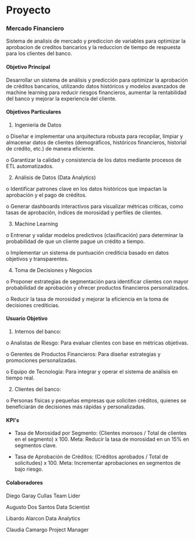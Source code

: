 # Proyecto

### Mercado Financiero

Sistema de analisis de mercado y prediccion de variables para optimizar la aprobacion de creditos bancarios y la reduccion de tiempo de respuesta para los clientes del banco.


#### Objetivo Principal

Desarrollar un sistema de análisis y predicción para optimizar la aprobación de créditos bancarios, utilizando datos históricos y modelos avanzados de machine learning para reducir riesgos financieros, aumentar la rentabilidad del banco y mejorar la experiencia del cliente.

#### Objetivos Particulares
1.	Ingeniería de Datos
   
o	Diseñar e implementar una arquitectura robusta para recopilar, limpiar y almacenar datos de clientes (demográficos, históricos financieros, historial de crédito, etc.) de manera eficiente.

o	Garantizar la calidad y consistencia de los datos mediante procesos de ETL automatizados.

2.	Análisis de Datos (Data Analytics)
   
o Identificar patrones clave en los datos históricos que impactan la aprobación y el pago de créditos.

o	Generar dashboards interactivos para visualizar métricas críticas, como tasas de aprobación, índices de morosidad y perfiles de clientes.

3.	Machine Learning
   
o	Entrenar y validar modelos predictivos (clasificación) para determinar la probabilidad de que un cliente pague un crédito a tiempo.

o	Implementar un sistema de puntuación crediticia basado en datos objetivos y transparentes.

4.	Toma de Decisiones y Negocios
   
o	Proponer estrategias de segmentación para identificar clientes con mayor probabilidad de aprobación y ofrecer productos financieros personalizados.

o	Reducir la tasa de morosidad y mejorar la eficiencia en la toma de decisiones crediticias.

#### Usuario Objetivo
1.	Internos del banco:
   
o	Analistas de Riesgo: Para evaluar clientes con base en métricas objetivas.

o	Gerentes de Productos Financieros: Para diseñar estrategias y promociones personalizadas.

o	Equipo de Tecnología: Para integrar y operar el sistema de análisis en tiempo real.

2.	Clientes del banco:
   
o	Personas físicas y pequeñas empresas que soliciten créditos, quienes se beneficiarán de decisiones más rápidas y personalizadas.

#### KPI's
- Tasa de Morosidad por Segmento:
(Clientes morosos / Total de clientes en el segmento) x 100.
Meta: Reducir la tasa de morosidad en un 15% en segmentos clave.

- Tasa de Aprobación de Créditos:
(Créditos aprobados / Total de solicitudes) x 100.
Meta: Incrementar aprobaciones en segmentos de bajo riesgo.

#### Colaboradores

Diego Garay Cullas Team Lider

Augusto Dos Santos Data Scientist

Libardo Alarcon Data Analytics

Claudia Camargo Project Manager


